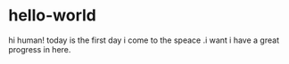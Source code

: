 # hello-world
hi human!
today is the first day i come to the speace .i want i have a great progress in here.
